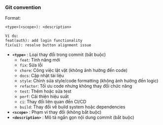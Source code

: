 ### Git convention

Format:

```txt
<type>(<scope>): <description>

Ví dụ:
feat(auth): add login functionality
fix(ui): resolve button alignment issue
```

* **`<type>`** : Loại thay đổi trong commit (bắt buộc)
  * `feat`: Tính năng mới
  * `fix`: Sửa lỗi
  * `chore`: Công việc lặt vặt (không ảnh hưởng đến code)
  * `docs`: Cập nhật tài liệu
  * `style`: Chỉnh sửa style/code formatting (không ảnh hưởng đến logic)
  * `refactor`: Tối ưu code nhưng không thay đổi chức năng
  * `test`: Thêm hoặc sửa test
  * `perf`: Cải thiện hiệu suất
  * `ci`: Thay đổi liên quan đến CI/CD
  * `build`: Thay đổi về build system hoặc dependencies
* **`<scope>`** : Phạm vi thay đổi (không bắt buộc)
* **`<description>`** : Mô tả ngắn gọn nội dung commit (bắt buộc)
